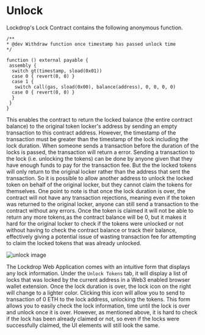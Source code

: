 # Unlock

Lockdrop's Lock Contract contains the following anonymous function.

```text
/**
* @dev Withdraw function once timestamp has passed unlock time
*/

function () external payable {
 assembly {
  switch gt(timestamp, sload(0x01))
  case 0 { revert(0, 0) }
  case 1 {
   switch call(gas, sload(0x00), balance(address), 0, 0, 0, 0)
  case 0 { revert(0, 0) }
  }
 }
}
```

This enables the contract to return the locked balance \(the entire contract balance\) to the original token locker's address by sending an empty transaction to this contract address. However, the timestamp of the transaction must be greater than the timestamp of the lock including the lock duration. When someone sends a transaction before the duration of the locks is passed, the transaction will return a error. Sending a transaction to the lock \(i.e. unlocking the tokens\) can be done by anyone given that they have enough funds to pay for the transaction fee. But the the locked tokens will only return to the original locker rather than the address that sent the transaction. So it is possible to allow another address to unlock the locked token on behalf of the original locker, but they cannot claim the tokens for themselves. One point to note is that once the lock duration is over, the contract will not have any transaction rejections, meaning even if the token was returned to the original locker, anyone can still send a transaction to the contract without any errors. Once the token is claimed it will not be able to return any more tokens,as the contract balance will be 0, but it makes it hard for the original locker to check if the tokens were unlocked or not without having to check the contract balance or track their balance, effectively giving a potential issue of wasting transaction fee for attempting to claim the locked tokens that was already unlocked.

![unlock image](https://user-images.githubusercontent.com/40356749/77284164-608dd180-6d11-11ea-83e5-464b63b45b0f.jpg)

The Lockdrop Web Application comes with an intuitive form that displays any lock information. Under the `Unlock Tokens` tab, it will display a list of locks that was locked by the current address in a Web3 enabled browser wallet extension. Once the lock duration is over, the lock icon on the right will change to a lighter color. Clicking this icon will allow you to send to transaction of 0 ETH to the lock address, unlocking the tokens. This form allows you to easily check the lock information, time until the lock is over and unlock once it is over. However, as mentioned above, it is hard to check if the lock has been already claimed or not, so even if the locks were successfully claimed, the UI elements will still look the same.


